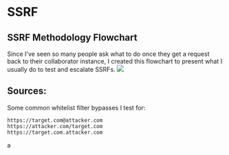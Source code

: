 # SSRF
## SSRF Methodology Flowchart
Since I've seen so many people ask what to do once they get a request back to their collaborator instance, I created this flowchart to present what I usually do to test and escalate SSRFs. 
<img src=https://github.com/iustin24/SSRF/blob/main/iustinSSRF%20(2).png>
## Sources:
Some common whitelist filter bypasses I test for:
```
https://target.com@attacker.com
https://attacker.com/target.com
https://target.com.attacker.com
```
a
